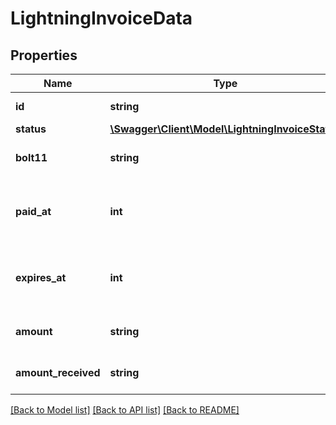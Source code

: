 # LightningInvoiceData

## Properties
Name | Type | Description | Notes
------------ | ------------- | ------------- | -------------
**id** | **string** | The invoice&#x27;s ID | [optional] 
**status** | [**\Swagger\Client\Model\LightningInvoiceStatus**](LightningInvoiceStatus.md) |  | [optional] 
**bolt11** | **string** | The BOLT11 representation of the invoice | [optional] 
**paid_at** | **int** | The unix timestamp when the invoice got paid | [optional] 
**expires_at** | **int** | The unix timestamp when the invoice expires | [optional] 
**amount** | **string** | The amount of the invoice in millisatoshi | [optional] 
**amount_received** | **string** | The amount received in millisatoshi | [optional] 

[[Back to Model list]](../../README.md#documentation-for-models) [[Back to API list]](../../README.md#documentation-for-api-endpoints) [[Back to README]](../../README.md)

